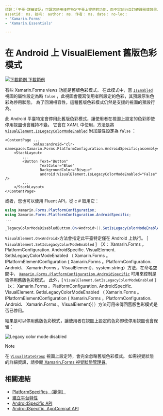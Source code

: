 ```yaml
---
標題：「平臺-詳細資訊」可讓您使用僅在特定平臺上提供的功能，而不需執行自訂轉譯器或效果。 本文說明如何使用會停用舊版色彩模式的 Android 平臺特定 Xamarin.Forms 。
assetid： ms. 技術： author： ms. 作者： ms. date： no-loc：
- 'Xamarin.Forms'
- 'Xamarin.Essentials'

---
```


# <a name="visualelement-legacy-color-mode-on-android"></a>在 Android 上 VisualElement 舊版色彩模式

[![下載範例 ](~/media/shared/download.png) 下載範例](https://docs.microsoft.com/samples/xamarin/xamarin-forms-samples/userinterface-platformspecifics)

有些 Xamarin.Forms views 功能是舊版色彩模式。 在此模式中，當 [`IsEnabled`](xref:Xamarin.Forms.VisualElement.IsEnabled) 視圖的屬性設定為時 `false` ，此視圖會覆寫使用者所設定的色彩，其預設原生色彩為停用狀態。 為了回溯相容性，這種舊版色彩模式仍然是支援的視圖的預設行為。

此 Android 平臺特定會停用此舊版色彩模式，讓使用者在視圖上設定的色彩即使停用視圖也會維持不變。 它會在 XAML 中使用，方法是將 [`VisualElement.IsLegacyColorModeEnabled`](xref:Xamarin.Forms.PlatformConfiguration.AndroidSpecific.VisualElement.IsLegacyColorModeEnabledProperty) 附加屬性設定為 `false` ：

```xaml
<ContentPage ...
             xmlns:android="clr-namespace:Xamarin.Forms.PlatformConfiguration.AndroidSpecific;assembly=Xamarin.Forms.Core">
    <StackLayout>
        ...
        <Button Text="Button"
                TextColor="Blue"
                BackgroundColor="Bisque"
                android:VisualElement.IsLegacyColorModeEnabled="False" />
        ...
    </StackLayout>
</ContentPage>
```

或者，您也可以使用 Fluent API，從 c # 取用它：

```csharp
using Xamarin.Forms.PlatformConfiguration;
using Xamarin.Forms.PlatformConfiguration.AndroidSpecific;
...

_legacyColorModeDisabledButton.On<Android>().SetIsLegacyColorModeEnabled(false);
```

`VisualElement.On<Android>`方法會指定此平臺特定僅在 Android 上執行。 [ `VisualElement.SetIsLegacyColorModeEnabled` ] （X： Xamarin.Forms 。PlatformConfiguration. AndroidSpecific. VisualElement. SetIsLegacyColorModeEnabled （ Xamarin.Forms 。IPlatformElementConfiguration { Xamarin.Forms 。PlatformConfiguration. Android、 Xamarin.Forms 。VisualElement}，system.string）方法，在命名空間中， [`Xamarin.Forms.PlatformConfiguration.AndroidSpecific`](xref:Xamarin.Forms.PlatformConfiguration.AndroidSpecific) 可用來控制是否停用舊版色彩模式。 此外，[ `VisualElement.GetIsLegacyColorModeEnabled` ] （x： Xamarin.Forms 。PlatformConfiguration. AndroidSpecific. VisualElement. GetIsLegacyColorModeEnabled （ Xamarin.Forms 。IPlatformElementConfiguration { Xamarin.Forms 。PlatformConfiguration. Android、 Xamarin.Forms 。VisualElement}））方法可用來傳回舊版色彩模式是否已停用。

結果是可以停用舊版色彩模式，讓使用者在視圖上設定的色彩即使停用視圖也會保留：

![](legacy-color-mode-images/legacy-color-mode-disabled.png "Legacy color mode disabled")

> [!NOTE]
> 在 [`VisualStateGroup`](xref:Xamarin.Forms.VisualStateGroup) 視圖上設定時，會完全忽略舊版色彩模式。 如需視覺狀態的詳細資訊，請參閱[ Xamarin.Forms 視覺狀態管理員](~/xamarin-forms/user-interface/visual-state-manager.md)。

## <a name="related-links"></a>相關連結

- [PlatformSpecifics （範例）](https://docs.microsoft.com/samples/xamarin/xamarin-forms-samples/userinterface-platformspecifics)
- [建立平台特性](~/xamarin-forms/platform/platform-specifics/index.md#creating-platform-specifics)
- [AndroidSpecific API](xref:Xamarin.Forms.PlatformConfiguration.AndroidSpecific)
- [AndroidSpecific. AppCompat API](xref:Xamarin.Forms.PlatformConfiguration.AndroidSpecific.AppCompat)
